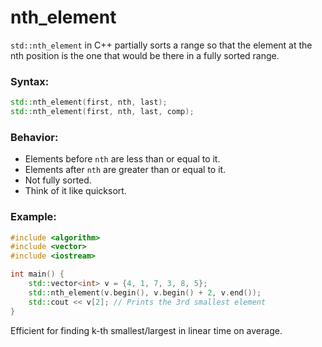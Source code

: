 # nth_element

`std::nth_element` in C++ partially sorts a range so that the element at the nth position is the one that would be there in a fully sorted range.

### Syntax:

```cpp
std::nth_element(first, nth, last);
std::nth_element(first, nth, last, comp);
```

### Behavior:

* Elements before `nth` are less than or equal to it.
* Elements after `nth` are greater than or equal to it.
* Not fully sorted.
* Think of it like quicksort.

### Example:

```cpp
#include <algorithm>
#include <vector>
#include <iostream>

int main() {
    std::vector<int> v = {4, 1, 7, 3, 8, 5};
    std::nth_element(v.begin(), v.begin() + 2, v.end());
    std::cout << v[2]; // Prints the 3rd smallest element
}
```

Efficient for finding k-th smallest/largest in linear time on average.
